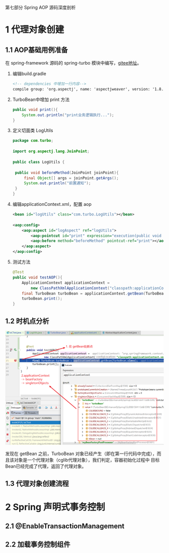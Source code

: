 第七部分 Spring AOP 源码深度剖析

# 1 代理对象创建

## 1.1 AOP基础用例准备

在 spring-framework 源码的 spring-turbo 模块中编写，[gitee地址](https://gitee.com/turboYuu/spring-1-2/tree/master/source_code/spring-framework-5.1.x/spring-turbo)。

1. 编辑build.gradle

   ```xml
   <!-- dependencies 中增加一行内容-->
   compile group: 'org.aspectj', name: 'aspectjweaver', version: '1.8.6'
   ```

   

2. TurboBean中增加 print 方法

   ```java
   public void print(){
       System.out.println("print业务逻辑执行...");
   }
   ```

3. 定义切面类 LogUtils

   ```java
   package com.turbo;
   
   import org.aspectj.lang.JoinPoint;
   
   public class LogUtils {
   
   	public void beforeMethod(JoinPoint joinPoint){
   		final Object[] args = joinPoint.getArgs();
   		System.out.println("前置通知");
   	}
   }
   ```

4. 编辑applicationContext.xml，配置 aop

   ```xml
   <bean id="logUtils" class="com.turbo.LogUtils"></bean>
   
   <aop:config>
       <aop:aspect id="logAspect" ref="logUtils">
           <aop:pointcut id="print" expression="execution(public void com.turbo.TurboBean.print())"/>
           <aop:before method="beforeMethod" pointcut-ref="print"></aop:before>
       </aop:aspect>
   </aop:config>
   ```

5. 测试方法

   ```java
   @Test
   public void testAOP(){
       ApplicationContext applicationContext =
           new ClassPathXmlApplicationContext("classpath:applicationContext.xml");
       final TurboBean turboBean = applicationContext.getBean(TurboBean.class);
       turboBean.print();
   }
   ```

   

## 1.2 时机点分析

![image-20220405231906166](assest/image-20220405231906166.png)

发现在 getBean 之前，TurboBean 对象已经产生（即在第一行代码中完成），而且该对象是一个代理对象（cglib代理对象），我们判定，容器初始化过程中 目标Bean已经完成了代理，返回了代理对象。

## 1.3 代理对象创建流程



# 2 Spring 声明式事务控制

## 2.1 @EnableTransactionManagement

## 2.2 加载事务控制组件